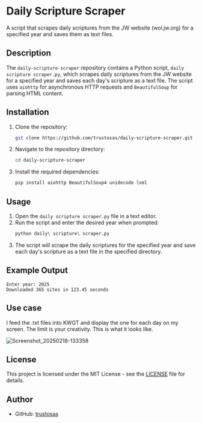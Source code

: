 # Daily Scripture Scraper

A script that scrapes daily scriptures from the JW website (wol.jw.org) for a specified year and saves them as text files.

## Description

The `daily-scripture-scraper` repository contains a Python script, `daily scripture scraper.py`, which scrapes daily scriptures from the JW website for a specified year and saves each day's scripture as a text file. The script uses `aiohttp` for asynchronous HTTP requests and `BeautifulSoup` for parsing HTML content.

## Installation

1. Clone the repository:
    ```sh
    git clone https://github.com/trustosas/daily-scripture-scraper.git
    ```
2. Navigate to the repository directory:
    ```sh
    cd daily-scripture-scraper
    ```
3. Install the required dependencies:
    ```sh
    pip install aiohttp BeautifulSoup4 unidecode lxml
    ```

## Usage

1. Open the `daily scripture scraper.py` file in a text editor.
2. Run the script and enter the desired year when prompted:
    ```sh
    python daily\ scripture\ scraper.py
    ```
3. The script will scrape the daily scriptures for the specified year and save each day's scripture as a text file in the specified directory.

## Example Output
```
Enter year: 2025
Downloaded 365 sites in 123.45 seconds
```
## Use case
I feed the .txt files into KWGT and display the one for each day on my screen. The limit is your creativity. This is what it looks like.

![Screenshot_20250218-133358](https://github.com/user-attachments/assets/c030dc86-6a75-44d7-a8ce-ef6264a5da18)

## License

This project is licensed under the MIT License - see the [LICENSE](LICENSE) file for details.

## Author

- GitHub: [trustosas](https://github.com/trustosas)
